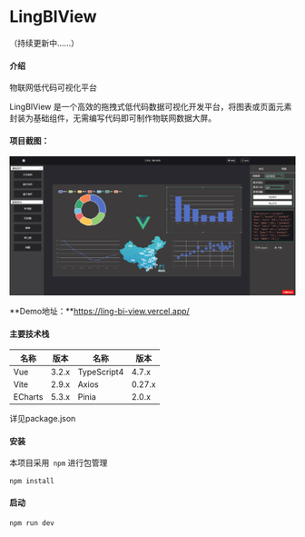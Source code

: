 # LingBIView 

（持续更新中......）

#### 介绍

物联网低代码可视化平台

LingBIView 是一个高效的拖拽式低代码数据可视化开发平台，将图表或页面元素封装为基础组件，无需编写代码即可制作物联网数据大屏。

#### 项目截图：

![项目截图](./src/assets/ItemImg.png)



**Demo地址：**https://ling-bi-view.vercel.app/

#### 主要技术栈

| 名称    | 版本  | 名称        | 版本   |
| ------- | ----- | ----------- | ------ |
| Vue     | 3.2.x | TypeScript4 | 4.7.x  |
| Vite    | 2.9.x | Axios       | 0.27.x |
| ECharts | 5.3.x | Pinia       | 2.0.x  |

详见package.json



#### 安装

本项目采用` npm` 进行包管理

```
npm install
```

#### 启动

```
npm run dev
```



